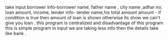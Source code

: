 take input
borrower info-borrower name, father name , city name ,adhar no, loan amount, income,
lender info- lender name,his total amount
amount - if condition is true then amount of loan is shown otherwise its show we can't give you loan .
this program is centralized and disadvantage of this program this is simple program in input we are taking less info then the details take like bank .
